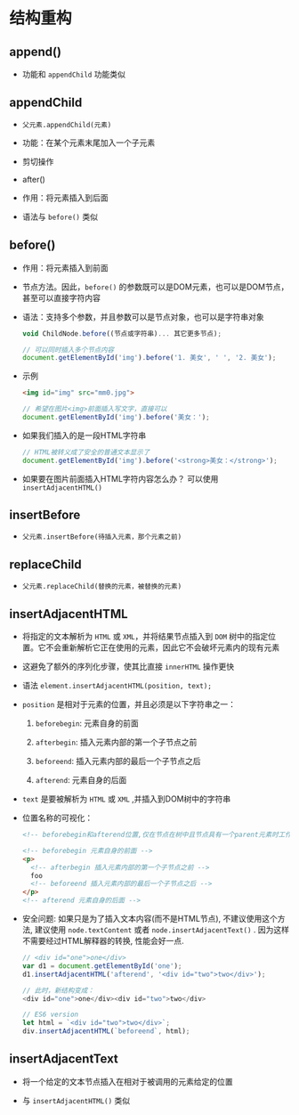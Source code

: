 # 结构重构

## append()

- 功能和 `appendChild` 功能类似

## appendChild

- `父元素.appendChild(元素)`

- 功能：在某个元素末尾加入一个子元素

- 剪切操作

- after()

- 作用：将元素插入到后面

- 语法与 `before()` 类似

## before()

- 作用：将元素插入到前面

- 节点方法。因此，`before()` 的参数既可以是DOM元素，也可以是DOM节点，甚至可以直接字符内容

- 语法：支持多个参数，并且参数可以是节点对象，也可以是字符串对象

    ```js
    void ChildNode.before((节点或字符串)... 其它更多节点);
    ```

    ```js
    // 可以同时插入多个节点内容
    document.getElementById('img').before('1. 美女', ' ', '2. 美女');
    ```

- 示例

    ```html
    <img id="img" src="mm0.jpg">
    ```

    ```js
    // 希望在图片<img>前面插入写文字，直接可以
    document.getElementById('img').before('美女：');
    ```

- 如果我们插入的是一段HTML字符串

    ```js
    // HTML被转义成了安全的普通文本显示了
    document.getElementById('img').before('<strong>美女：</strong>');
    ```

- 如果要在图片前面插入HTML字符内容怎么办？ 可以使用 `insertAdjacentHTML()`

## insertBefore

- `父元素.insertBefore(待插入元素，那个元素之前)`

## replaceChild

- `父元素.replaceChild(替换的元素，被替换的元素)`

## insertAdjacentHTML

- 将指定的文本解析为 `HTML` 或 `XML`，并将结果节点插入到 `DOM` 树中的指定位置。它不会重新解析它正在使用的元素，因此它不会破坏元素内的现有元素

- 这避免了额外的序列化步骤，使其比直接 `innerHTML` 操作更快

- 语法 `element.insertAdjacentHTML(position, text);`

- `position` 是相对于元素的位置，并且必须是以下字符串之一：

    1. `beforebegin`: 元素自身的前面

    2. `afterbegin`: 插入元素内部的第一个子节点之前

    3. `beforeend`: 插入元素内部的最后一个子节点之后

    4. `afterend`: 元素自身的后面

- `text` 是要被解析为 `HTML` 或 `XML` ,并插入到DOM树中的字符串

- 位置名称的可视化：

    ```html
    <!-- beforebegin和afterend位置,仅在节点在树中且节点具有一个parent元素时工作. -->

    <!-- beforebegin 元素自身的前面 -->
    <p>
      <!-- afterbegin 插入元素内部的第一个子节点之前 -->
      foo
      <!-- beforeend 插入元素内部的最后一个子节点之后 -->
    </p>
    <!-- afterend 元素自身的后面 -->
    ```

- 安全问题: 如果只是为了插入文本内容(而不是HTML节点), 不建议使用这个方法, 建议使用 `node.textContent` 或者 `node.insertAdjacentText()` . 因为这样不需要经过HTML解释器的转换, 性能会好一点.

    ```js
    // <div id="one">one</div>
    var d1 = document.getElementById('one');
    d1.insertAdjacentHTML('afterend', '<div id="two">two</div>');

    // 此时，新结构变成：
    <div id="one">one</div><div id="two">two</div>

    // ES6 version
    let html = `<div id="two">two</div>`;
    div.insertAdjacentHTML(`beforeend`, html);
    ```

## insertAdjacentText

- 将一个给定的文本节点插入在相对于被调用的元素给定的位置

- 与 `insertAdjacentHTML()` 类似
